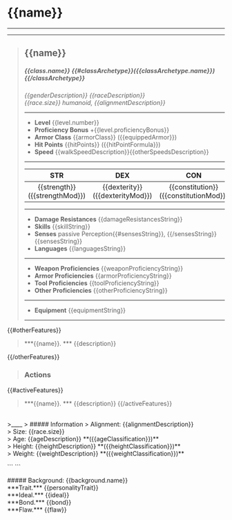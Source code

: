 # {{name}}

___
___
> ## {{name}}
> ##### {{class.name}} {{#classArchetype}}({{classArchetype.name}}){{/classArchetype}}
> *{{genderDescription}} {{raceDescription}}*<br>
> *{{race.size}} humanoid, {{alignmentDescription}}*
> ___
> - **Level** {{level.number}}
> - **Proficiency Bonus** +{{level.proficiencyBonus}}
> - **Armor Class** {{armorClass}} ({{equippedArmor}})
> - **Hit Points** {{hitPoints}} ({{hitPointFormula}})
> - **Speed** {{walkSpeedDescription}}{{otherSpeedsDescription}}
>___
>|STR|DEX|CON|INT|WIS|CHA|
>|:---:|:---:|:---:|:---:|:---:|:---:|
>|{{strength}} ({{strengthMod}})|{{dexterity}} ({{dexterityMod}})|{{constitution}} ({{constitutionMod}})|{{intelligence}} ({{intelligenceMod}})|{{wisdom}} ({{wisdomMod}})|{{charisma}} ({{charismaMod}})|
>___
> - **Damage Resistances** {{damageResistancesString}}
> - **Skills** {{skillString}}
> - **Senses** passive Perception{{#sensesString}}, {{/sensesString}}{{sensesString}}
> - **Languages** {{languagesString}}
>___
> - **Weapon Proficiencies** {{weaponProficiencyString}}
> - **Armor Proficiencies** {{armorProficiencyString}}
> - **Tool Proficiencies** {{toolProficiencyString}}
> - **Other Proficiencies** {{otherProficiencyString}}
> ___
> - **Equipment** {{equipmentString}}
> ___
{{#otherFeatures}}
> ***{{name}}. *** {{description}}
> 
{{/otherFeatures}}
> ### Actions
{{#activeFeatures}}
> ***{{name}}. *** {{description}}
{{/activeFeatures}}

<br>
>____
> ##### Information
> Alignment: {{alignmentDescription}}<br>
> Size: {{race.size}}<br>
> Age: {{ageDescription}} **({{ageClassification}})**<br>
> Height: {{heightDescription}} **({{heightClassification}})**<br>
> Weight: {{weightDescription}} **({{weightClassification}})**<br>

\`\`\`
\`\`\`

<div class='descriptive'>
##### Background: {{background.name}}
<br>
***Trait.*** {{personalityTrait}}
<br>
***Ideal.*** {{ideal}}
<br>
***Bond.*** {{bond}}
<br>
***Flaw.*** {{flaw}}
</div>

<style>
  /* Printer Friendly A4 */
  .phb {
    background : white;
    width : 210mm;
    height : 296.8mm;
  }
  .phb hr+blockquote {background: white;}
</style>
